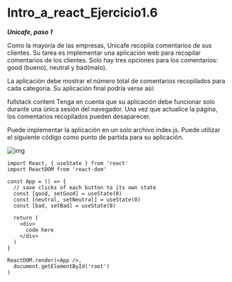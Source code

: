 # Intro_a_react_Ejercicio1.6

***Unicafe, paso 1***

Como la mayoría de las empresas, Unicafe recopila comentarios de sus clientes. Su tarea es implementar una aplicación web para recopilar comentarios de los clientes. Solo hay tres opciones para los comentarios: good (bueno), neutral y bad(malo).

La aplicación debe mostrar el número total de comentarios recopilados para cada categoría. Su aplicación final podría verse así:

fullstack content
Tenga en cuenta que su aplicación debe funcionar solo durante una única sesión del navegador. Una vez que actualice la página, los comentarios recopilados pueden desaparecer.

Puede implementar la aplicación en un solo archivo index.js. Puede utilizar el siguiente código como punto de partida para su aplicación.


![img](https://fullstackopen.com/static/d4fe767d6d8eb46f1dd21334f5f9e46e/5a190/13e.png)

```
import React, { useState } from 'react'
import ReactDOM from 'react-dom'

const App = () => {
  // save clicks of each button to its own state
  const [good, setGood] = useState(0)
  const [neutral, setNeutral] = useState(0)
  const [bad, setBad] = useState(0)

  return (
    <div>
      code here
    </div>
  )
}

ReactDOM.render(<App />, 
  document.getElementById('root')
)
```

